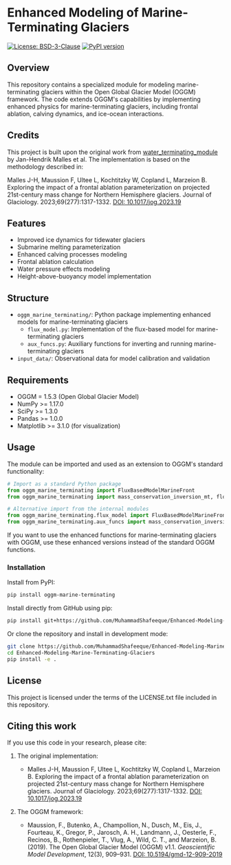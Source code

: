﻿# Enhanced Modeling of Marine-Terminating Glaciers

[![License: BSD-3-Clause](https://img.shields.io/badge/License-BSD_3--Clause-blue.svg)](https://github.com/MuhammadShafeeque/Enhanced-Modeling-Marine-Terminating-Glaciers/blob/main/LICENSE.txt)
[![PyPI version](https://badge.fury.io/py/oggm_marine_terminating.svg)](https://pypi.org/project/oggm-marine-terminating/)

## Overview

This repository contains a specialized module for modeling marine-terminating glaciers within the Open Global Glacier Model (OGGM) framework. The code extends OGGM's capabilities by implementing enhanced physics for marine-terminating glaciers, including frontal ablation, calving dynamics, and ice-ocean interactions.

## Credits

This project is built upon the original work from [water_terminating_module](https://github.com/jmalles/water_terminating_module) by Jan-Hendrik Malles et al. The implementation is based on the methodology described in:

Malles J-H, Maussion F, Ultee L, Kochtitzky W, Copland L, Marzeion B. Exploring the impact of a frontal ablation parameterization on projected 21st-century mass change for Northern Hemisphere glaciers. Journal of Glaciology. 2023;69(277):1317-1332. [DOI: 10.1017/jog.2023.19](https://doi.org/10.1017/jog.2023.19)

## Features

- Improved ice dynamics for tidewater glaciers
- Submarine melting parameterization
- Enhanced calving processes modeling
- Frontal ablation calculation
- Water pressure effects modeling
- Height-above-buoyancy model implementation

## Structure

- `oggm_marine_terminating/`: Python package implementing enhanced models for marine-terminating glaciers
  - `flux_model.py`: Implementation of the flux-based model for marine-terminating glaciers
  - `aux_funcs.py`: Auxiliary functions for inverting and running marine-terminating glaciers
- `input_data/`: Observational data for model calibration and validation

## Requirements

- OGGM = 1.5.3 (Open Global Glacier Model)
- NumPy >= 1.17.0
- SciPy >= 1.3.0
- Pandas >= 1.0.0
- Matplotlib >= 3.1.0 (for visualization)

## Usage

The module can be imported and used as an extension to OGGM's standard functionality:

```python
# Import as a standard Python package
from oggm_marine_terminating import FluxBasedModelMarineFront
from oggm_marine_terminating import mass_conservation_inversion_mt, flowline_model_run_mt

# Alternative import from the internal modules
from oggm_marine_terminating.flux_model import FluxBasedModelMarineFront
from oggm_marine_terminating.aux_funcs import mass_conservation_inversion_mt, flowline_model_run_mt
```

If you want to use the enhanced functions for marine-terminating glaciers with OGGM, use these enhanced versions instead of the standard OGGM functions.

### Installation

Install from PyPI:

```bash
pip install oggm-marine-terminating
```

Install directly from GitHub using pip:

```bash
pip install git+https://github.com/MuhammadShafeeque/Enhanced-Modeling-Marine-Terminating-Glaciers.git
```

Or clone the repository and install in development mode:

```bash
git clone https://github.com/MuhammadShafeeque/Enhanced-Modeling-Marine-Terminating-Glaciers.git
cd Enhanced-Modeling-Marine-Terminating-Glaciers
pip install -e .
```

## License

This project is licensed under the terms of the LICENSE.txt file included in this repository.

## Citing this work

If you use this code in your research, please cite:

1. The original implementation:
   - Malles J-H, Maussion F, Ultee L, Kochtitzky W, Copland L, Marzeion B. Exploring the impact of a frontal ablation parameterization on projected 21st-century mass change for Northern Hemisphere glaciers. Journal of Glaciology. 2023;69(277):1317-1332. [DOI: 10.1017/jog.2023.19](https://doi.org/10.1017/jog.2023.19)

2. The OGGM framework:
   - Maussion, F., Butenko, A., Champollion, N., Dusch, M., Eis, J., Fourteau, K., Gregor, P., Jarosch, A. H., Landmann, J., Oesterle, F., Recinos, B., Rothenpieler, T., Vlug, A., Wild, C. T., and Marzeion, B. (2019). The Open Global Glacier Model (OGGM) v1.1. *Geoscientific Model Development*, 12(3), 909–931. [DOI: 10.5194/gmd-12-909-2019](https://doi.org/10.5194/gmd-12-909-2019)
